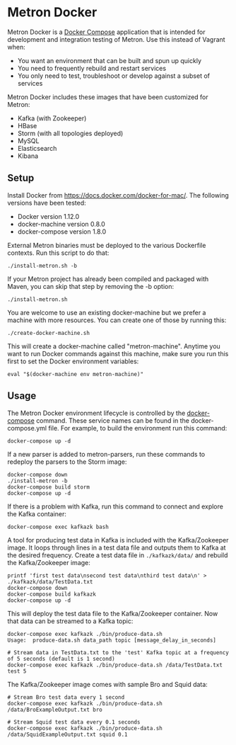 # Metron Docker

Metron Docker is a [Docker Compose](https://docs.docker.com/compose/overview/) application that is intended for development and integration testing of Metron.  Use this instead of Vagrant when:
  
  - You want an environment that can be built and spun up quickly
  - You need to frequently rebuild and restart services
  - You only need to test, troubleshoot or develop against a subset of services
  
Metron Docker includes these images that have been customized for Metron:

  - Kafka (with Zookeeper)
  - HBase
  - Storm (with all topologies deployed)
  - MySQL
  - Elasticsearch
  - Kibana

Setup
-----

Install Docker from https://docs.docker.com/docker-for-mac/.  The following versions have been tested:

  - Docker version 1.12.0
  - docker-machine version 0.8.0
  - docker-compose version 1.8.0
  
External Metron binaries must be deployed to the various Dockerfile contexts.  Run this script to do that:
```
./install-metron.sh -b
```

If your Metron project has already been compiled and packaged with Maven, you can skip that step by removing the -b option:
```
./install-metron.sh
```

You are welcome to use an existing docker-machine but we prefer a machine with more resources.  You can create one of those by running this:
```
./create-docker-machine.sh
```

This will create a docker-machine called "metron-machine".  Anytime you want to run Docker commands against this machine, make sure you run this first to set the Docker environment variables:
```
eval "$(docker-machine env metron-machine)"
```

Usage
-----

The Metron Docker environment lifecycle is controlled by the [docker-compose](https://docs.docker.com/compose/reference/overview/) command.  These service names can be found in the docker-compose.yml file.  For example, to build the environment run this command:
```
docker-compose up -d
```

If a new parser is added to metron-parsers, run these commands to redeploy the parsers to the Storm image:
```
docker-compose down
./install-metron -b
docker-compose build storm
docker-compose up -d
```

If there is a problem with Kafka, run this command to connect and explore the Kafka container:
```
docker-compose exec kafkazk bash
```

A tool for producing test data in Kafka is included with the Kafka/Zookeeper image.  It loops through lines in a test data file and outputs them to Kafka at the desired frequency.  Create a test data file in `./kafkazk/data/` and rebuild the Kafka/Zookeeper image:
```
printf 'first test data\nsecond test data\nthird test data\n' > ./kafkazk/data/TestData.txt
docker-compose down
docker-compose build kafkazk
docker-compose up -d
```

This will deploy the test data file to the Kafka/Zookeeper container.  Now that data can be streamed to a Kafka topic:
```
docker-compose exec kafkazk ./bin/produce-data.sh
Usage:  produce-data.sh data_path topic [message_delay_in_seconds]

# Stream data in TestData.txt to the 'test' Kafka topic at a frequency of 5 seconds (default is 1 second)
docker-compose exec kafkazk ./bin/produce-data.sh /data/TestData.txt test 5 
```

The Kafka/Zookeeper image comes with sample Bro and Squid data:
```
# Stream Bro test data every 1 second
docker-compose exec kafkazk ./bin/produce-data.sh /data/BroExampleOutput.txt bro

# Stream Squid test data every 0.1 seconds
docker-compose exec kafkazk ./bin/produce-data.sh /data/SquidExampleOutput.txt squid 0.1
```